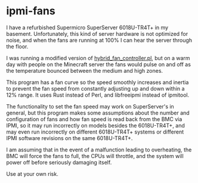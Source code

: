 # ipmi-fans

I have a refurbished Supermicro SuperServer 6018U-TR4T+ in my basement. Unfortunately, this kind of server hardware is not optimized for noise, and when the fans are running at 100% I can hear the server through the floor.

I was running a modified version of [hybrid_fan_controller.pl], but on a warm day with people on the Minecraft server the fans would pulse on and off as the temperature bounced between the medium and high zones.

This program has a fan curve so the speed smoothly increases and inertia to prevent the fan speed from constantly adjusting up and down within a 12% range. It uses Rust instead of Perl, and libfreeipmi instead of ipmitool.

The functionality to set the fan speed may work on SuperServer's in general, but this program makes some assumptions about the number and configuration of fans and how fan speed is read back from the BMC via IPMI, so it may run incorrectly on models besides the 6018U-TR4T+, and may even run incorrectly on different 6018U-TR4T+ systems or different IPMI software revisions on the same 6018U-TR4T+.

I am assuming that in the event of a malfunction leading to overheating, the BMC will force the fans to full, the CPUs will throttle, and the system will power off before seriously damaging itself.

Use at your own risk.

[hybrid_fan_controller.pl]: https://www.ixsystems.com/community/threads/script-hybrid-cpu-hd-fan-zone-controller.46159/
